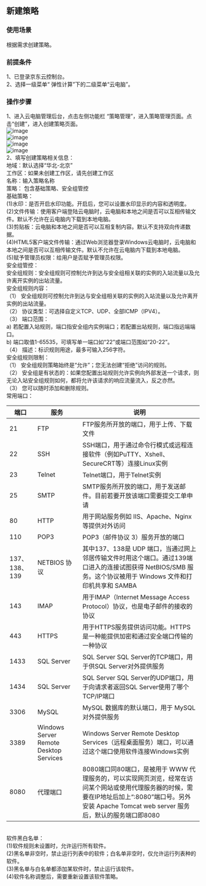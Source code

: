 ## 新建策略
### 使用场景
根据需求创建策略。<br>
### 前提条件
1、已登录京东云控制台。<br>
2、选择一级菜单“ 弹性计算”下的二级菜单“云电脑”。<br>
### 操作步骤
1、进入云电脑管理后台，点击左侧功能栏  “策略管理”，进入策略管理页面。点击“创建”，进入创建策略页面。<br>
![image](https://user-images.githubusercontent.com/103625856/172797242-0818a776-af32-4fbe-90cb-a538cc3c4996.png)<br>
![image](https://user-images.githubusercontent.com/103625856/172798643-a7aafc39-44e6-4aca-bacb-d05901b04b11.png)<br>
![image](https://user-images.githubusercontent.com/103625856/172799094-0dde014d-dd4b-45a7-b301-f612f98c200d.png)<br>
![image](https://user-images.githubusercontent.com/103625856/177912649-03c65353-652a-4aa2-bf23-4f66aeb34ec7.png)<br>
2、填写创建策略相关信息：<br>
地域：默认选择“华北-北京”<br>
工作区：如果未创建工作区，请先创建工作区<br>
名称：输入策略名称<br>
策略： 包含基础策略、安全组管控<br>
基础策略：<br>
(1)水印：是否开启水印功能。开启后，您可以设置水印显示的内容和透明度。 <br>
(2)文件传输：使用客户端登陆云电脑时，云电脑和本地之间是否可以互相传输文件。默认不允许在云电脑内下载到本地电脑。<br>
(3)剪贴板：云电脑和本地之间是否可以互相复制内容。默认不支持双向传递数据。<br>
(4)HTML5客户端文件传输：通过Web浏览器登录Windows云电脑时，云电脑和本地之间是否可以互相传输文件。默认不允许在云电脑内下载到本地电脑。<br>
(5)赋予管理员权限：给用户是否赋予管理员权限。<br>
安全组管控：<br>
安全组规则：安全组规则可控制允许到达与安全组相关联的实例的入站流量以及允许离开实例的出站流量。<br>
安全组规则内容：<br>
（1）	安全组规则可控制允许到达与安全组相关联的实例的入站流量以及允许离开实例的出站流量。<br>
（2）	协议类型：可选择自定义TCP、UDP、全部ICMP（IPV4）。<br>
（3）	端口范围：<br>
a)	若配置入站规则，端口指安全组内实例端口；若配置出站规则，端口指远端端口。<br>
b)	端口取值1-65535，可填写单一端口如“22”或端口范围如“20-22”。<br>
（4）	描述：标识规则用途，最多可输入256字符。<br>
安全组规则限制：<br>
（1）	安全组规则策略始终是“允许”；您无法创建“拒绝”访问的规则。<br>
（2）	安全组是有状态的：如果您配置出站规则允许实例向外部发送一个请求，则无论入站安全组规则如何，都将允许该请求的响应流量流入，反之亦然。<br>
（3）	您可以随时添加和删除规则。<br>
常用端口：<br>

| 端口    | 服务       | 说明                                                   | 
|--------|------------|--------------------------------------------------------|
| 21     | FTP        | FTP服务所开放的端口，用于上传、下载文件                   | 
| 22       | SSH           | SSH端口，用于通过命令行模式或远程连接软件（例如PuTTY、Xshell、SecureCRT等）连接Linux实例 | 
| 23       | Telnet        |Telnet端口，用于Telnet实例                                                        | 
| 25       | SMTP          |SMTP服务所开放的端口，用于发送邮件。目前若要开放该端口需要提交工单申请                 | 
| 80       | HTTP           |用于网站服务例如 IIS、Apache、Nginx 等提供对外访问                                 | 
| 110      | POP3           |POP3（邮件协议 3）服务开放的端口                                                  | 
|137、138、139  | NETBIOS 协议    | 其中137、138是 UDP 端口，当通过网上邻居传输文件时用这个端口。通过139端口进入的连接试图获得 NetBIOS/SMB 服务。这个协议被用于 Windows 文件和打印机共享和 SAMBA| 
|143        |IMAP            |用于IMAP（Internet Message Access Protocol）协议，也是电子邮件的接收的协议         | 
|443        |HTTPS           |用于HTTPS服务提供访问功能。HTTPS是一种能提供加密和通过安全端口传输的一种协议           | 
|1433       |SQL Server      | SQL Server SQL Server的TCP端口，用于供SQL Server对外提供服务          | 
|1434       |SQL Server      | SQL Server SQL Server的UDP端口，用于向请求者返回SQL Server使用了哪个TCP/IP端口       | 
|3306       |MySQL      | MySQL 数据库的默认端口，用于 MySQL 对外提供服务          | 
|3389       |Windows Server Remote Desktop Services      |Windows Server Remote Desktop Services（远程桌面服务）端口，可以通过这个端口使用软件连接Windows实例           | 
|8080       |代理端口      |8080端口同80端口，是被用于 WWW 代理服务的，可以实现网页浏览，经常在访问某个网站或使用代理服务器的时候，需要在IP地址后加上“:8080”端口号。另外安装 Apache Tomcat web server 服务后，默认的服务端口即8080           | 
<br>
软件黑白名单：<br>
(1)软件规则未设置时，允许运行所有软件。 <br>
(2)黑名单非空时，禁止运行列表中的软件；白名单非空时，仅允许运行列表种的软件。<br>
(3)黑名单与白名单都添加某软件时，禁止运行该软件。<br>
(4)软件名称调整后，需要重新设置该软件策略。<br>
